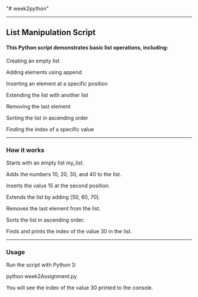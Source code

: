 "# week2python" 

---

## List Manipulation Script
#### This Python script demonstrates basic list operations, including:

Creating an empty list

Adding elements using append

Inserting an element at a specific position

Extending the list with another list

Removing the last element

Sorting the list in ascending order

Finding the index of a specific value

---

### How it works
Starts with an empty list my_list.

Adds the numbers 10, 20, 30, and 40 to the list.

Inserts the value 15 at the second position.

Extends the list by adding [50, 60, 70].

Removes the last element from the list.

Sorts the list in ascending order.

Finds and prints the index of the value 30 in the list.

---

### Usage
Run the script with Python 3:

python week2Assignment.py

You will see the index of the value 30 printed to the console.
